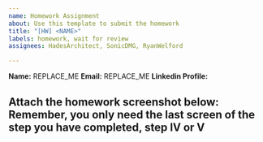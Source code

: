 ```yaml
---
name: Homework Assignment
about: Use this template to submit the homework
title: "[HW] <NAME>"
labels: homework, wait for review
assignees: HadesArchitect, SonicDMG, RyanWelford

---
```


**Name:** REPLACE_ME
**Email:** REPLACE_ME
**Linkedin Profile:** <LINK>

Attach the homework screenshot below: Remember, you only need the last screen of the step you have completed, step IV or V
-----------------------------------------

<SCREENSHOT>
